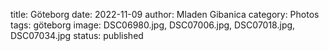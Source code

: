 title: Göteborg
date: 2022-11-09
author: Mladen Gibanica
category: Photos
tags: göteborg
image: DSC06980.jpg, DSC07006.jpg, DSC07018.jpg, DSC07034.jpg
status: published
